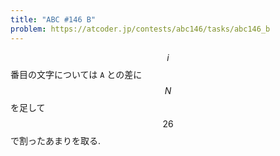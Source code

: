 ```yaml
---
title: "ABC #146 B"
problem: https://atcoder.jp/contests/abc146/tasks/abc146_b
---
```

$$ i $$ 番目の文字については `A` との差に $$ N $$ を足して $$ 26 $$ で割ったあまりを取る.
